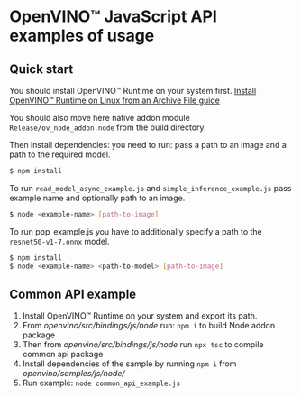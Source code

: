 # OpenVINO™ JavaScript API examples of usage

## Quick start
You should install OpenVINO™ Runtime on your system first.
[Install OpenVINO™ Runtime on Linux from an Archive File guide](https://docs.openvino.ai/latest/openvino_docs_install_guides_installing_openvino_from_archive_linux.html#doxid-openvino-docs-install-guides-installing-openvino-from-archive-linux)

You should also move here native addon module `Release/ov_node_addon.node` from the build directory.

Then install dependencies: you need to run: pass a path to an image and a path to the required model.
```sh
$ npm install
```
To run `read_model_async_example.js` and `simple_inference_example.js` pass example name and optionally path to an image.
```sh
$ node <example-name> [path-to-image]
```

To run ppp_example.js you have to additionally specify a path to the `resnet50-v1-7.onnx` model.
```sh
$ npm install
$ node <example-name> <path-to-model> [path-to-image]
```

## Common API example 
1. Install OpenVINO™ Runtime on your system and export its path.
2. From *openvino/src/bindings/js/node* run: `npm i` to build Node addon package
3. Then from *openvino/src/bindings/js/node* run `npx tsc` to compile common api package
4. Install dependencies of the sample by running `npm i` from *openvino/samples/js/node/*
5. Run example: `node common_api_example.js`

    

